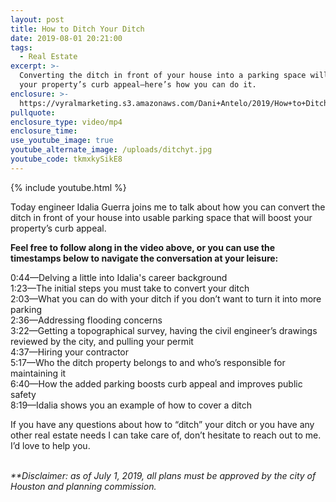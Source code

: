 ```yaml
---
layout: post
title: How to Ditch Your Ditch
date: 2019-08-01 20:21:00
tags:
  - Real Estate
excerpt: >-
  Converting the ditch in front of your house into a parking space will boost
  your property’s curb appeal—here’s how you can do it.
enclosure: >-
  https://vyralmarketing.s3.amazonaws.com/Dani+Antelo/2019/How+to+Ditch+Your+Ditch.mp4
pullquote:
enclosure_type: video/mp4
enclosure_time:
use_youtube_image: true
youtube_alternate_image: /uploads/ditchyt.jpg
youtube_code: tkmxkySikE8
---
```


{% include youtube.html %}

Today engineer Idalia Guerra joins me to talk about how you can convert the ditch in front of your house into usable parking space that will boost your property’s curb appeal.&nbsp;

**Feel free to follow along in the video above, or you can use the timestamps below to navigate the conversation at your leisure:&nbsp;**

0:44—Delving a little into Idalia's career background &nbsp;<br>1:23—The initial steps you must take to convert your ditch<br>2:03—What you can do with your ditch if you don’t want to turn it into more parking&nbsp;<br>2:36—Addressing flooding concerns<br>3:22—Getting a topographical survey, having the civil engineer’s drawings reviewed by the city, and pulling your permit&nbsp;<br>4:37—Hiring your contractor&nbsp;<br>5:17—Who the ditch property belongs to and who’s responsible for maintaining it<br>6:40—How the added parking boosts curb appeal and improves public safety&nbsp;<br>8:19—Idalia shows you an example of how to cover a ditch

If you have any questions about how to “ditch” your ditch or you have any other real estate needs I can take care of, don’t hesitate to reach out to me. I’d love to help you.&nbsp;<br>&nbsp;

*\*\*Disclaimer: as of July 1, 2019, all plans must be approved by the city of Houston and planning commission.&nbsp;*